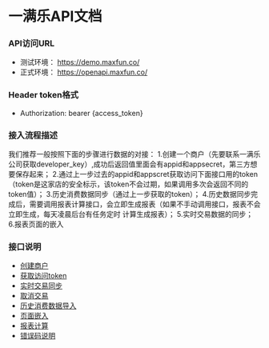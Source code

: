 # 一满乐API文档


### API访问URL
   
  * 测试环境： https://demo.maxfun.co/
  * 正式环境： https://openapi.maxfun.co/


###  Header token格式
  * Authorization: bearer {access_token}

### 接入流程描述
  我们推荐一般按照下面的步骤进行数据的对接：
  1.创建一个商户（先要联系一满乐公司获取developer_key）,成功后返回值里面会有appid和appsecret，第三方想要保存起来；
  2.通过上一步过去的appid和appscret获取访问下面接口用的token（token是这家店的安全标示，该token不会过期，如果调用多次会返回不同的token值）；
  3.历史消费数据同步（通过上一步获取的token）；
  4.历史数据同步完成后，需要调用报表计算接口，会立即生成报表（如果不手动调用接口，报表不会立即生成，每天凌晨后台有任务定时   计算生成报表）；
  5.实时交易数据的同步；
  6.报表页面的嵌入

### 接口说明
  * [创建商户](https://github.com/maxfunapi/api/blob/master/create_merchant.md)
  * [获取访问token](https://github.com/maxfunapi/api/blob/master/get_access_token.md)
  * [实时交易同步](https://github.com/maxfunapi/api/blob/master/syn_transaction.md)
  * [取消交易](https://github.com/maxfunapi/api/blob/master/cancel_transaction.md)
  * [历史消费数据导入](https://github.com/maxfunapi/api/blob/master/import_history.md)
  * [页面嵌入](https://github.com/maxfunapi/api/blob/master/page_embed.md)
  * [报表计算](https://github.com/maxfunapi/api/blob/master/calculate_data.md)
  * [错误码说明](https://github.com/maxfunapi/api/blob/master/error_code.md)

